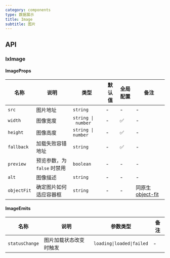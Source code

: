```yaml
---
category: components
type: 数据展示
title: Image
subtitle: 图片
---
```


## API

### IxImage

#### ImageProps

| 名称 | 说明 | 类型  | 默认值 | 全局配置 | 备注 |
| --- | --- | --- | --- | --- | --- |
| `src` | 图片地址 | `string` | - | - | - |
| `width` | 图像宽度 | `string \| number` | - | ✅ | - |
| `height` | 图像高度 | `string \| number` | - | ✅ | - |
| `fallback` | 加载失败容错地址 | `string` | - | ✅ | - |
| `preview` | 预览参数，为 `false` 时禁用 | `boolean` | - | - | - |
| `alt` | 图像描述 | `string` | - | - | - |
| `objectFit` | 确定图片如何适应容器框 | `string` | - | - | 同原生 [object-fit](https://developer.mozilla.org/en-US/docs/Web/CSS/object-fit)  |

#### ImageEmits

| 名称 | 说明 | 参数类型 | 备注 |
| --- | --- | --- | --- |
| `statusChange` | 图片加载状态改变时触发 | `loading\|loaded\|failed` | - |
